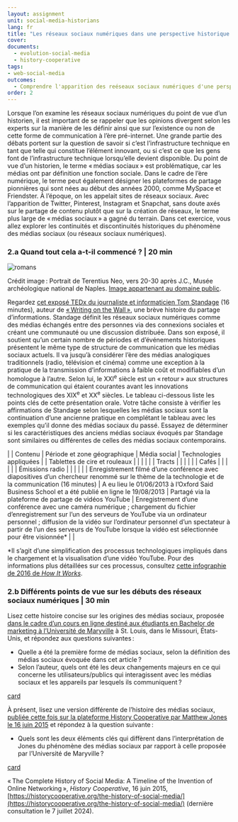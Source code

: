 ```yaml
---
layout: assignment
unit: social-media-historians
lang: fr
title: "Les réseaux sociaux numériques dans une perspective historique "
cover:
documents:
  - evolution-social-media
  - history-cooperative
tags:
- web-social-media
outcomes:
  - Comprendre l'apparition des reéseaux sociaux numériques d'une perspective historique
order: 2
---
```

Lorsque l’on examine les réseaux sociaux numériques du point de vue d’un historien, il est important de se rappeler que les opinions divergent selon les experts sur la manière de les définir ainsi que sur l’existence ou non de cette forme de communication à l’ère pré-internet. Une grande partie des débats portent sur la question de savoir si c’est l’infrastructure technique en tant que telle qui constitue l’élément innovant, ou si c’est ce que les gens font de l’infrastructure technique lorsqu’elle devient disponible. Du point de vue d’un historien, le terme «&#x202F;médias sociaux&#x202F;» est problématique, car les médias ont par définition une fonction sociale. Dans le cadre de l’ère numérique, le terme peut également désigner les plateformes de partage pionnières qui sont nées au début des années 2000, comme MySpace et Friendster. À l’époque, on les appelait sites de réseaux sociaux. Avec l’apparition de Twitter, Pinterest, Instagram et Snapchat, sans doute axés sur le partage de contenu plutôt que sur la création de réseaux, le terme plus large de «&#x202F;médias sociaux&#x202F;» a gagné du terrain. Dans cet exercice, vous allez explorer les continuités et discontinuités historiques du phénomène des médias sociaux (ou réseaux sociaux numériques).

<!-- more -->
<!-- briefing-student -->

### 2.a Quand tout cela a-t-il commencé ? | 20 min
<!-- section-contents -->
![romans](../../../assets/images/social-media/romans.png)


Crédit image&#x202F;: Portrait de Terentius Neo, vers 20-30 après J.C., Musée archéologique national de Naples. [Image appartenant au domaine public](https://www.museoarcheologiconapoli.it/en/room-and-sections-of-the-exhibition/frescoes/).

Regardez [cet exposé TEDx du journaliste et informaticien Tom Standage](https://youtu.be/ixsridS3qVs) (16 minutes), auteur de [«&#x202F;Writing on the Wall&#x202F;»](https://worldcat.org/fr/title/827256877), une brève histoire du partage d’informations. Standage définit les réseaux sociaux numériques comme des médias échangés entre des personnes via des connexions sociales et créant une communauté ou une discussion distribuée. Dans son exposé, il soutient qu’un certain nombre de périodes et d’événements historiques présentent le même type de structure de communication que les médias sociaux actuels. Il va jusqu’à considérer l’ère des médias analogiques traditionnels (radio, télévision et cinéma) comme une exception à la pratique de la transmission d’informations à faible coût et modifiables d’un homologue à l’autre. Selon lui, le XXI<sup>e</sup> siècle est un «&#x202F;retour&#x202F;» aux structures de communication qui étaient courantes avant les innovations technologiques des XIX<sup>e</sup> et XX<sup>e</sup> siècles.
Le tableau ci-dessous liste les points clés de cette présentation orale. Votre tâche consiste à vérifier les affirmations de Standage selon lesquelles les médias sociaux sont la continuation d’une ancienne pratique en complétant le tableau avec les exemples qu’il donne des médias sociaux du passé. Essayez de déterminer si les caractéristiques des anciens médias sociaux évoqués par Standage sont similaires ou différentes de celles des médias sociaux contemporains.


| | Contenu | Période et zone géographique | Média social | Technologies appliquées |
| Tablettes de cire et rouleaux	|  |  |  |  |
| Tracts |  |  |  |  |
| Cafés |  |  |  |  |
| Émissions radio |  |  |  |  |
| Enregistrement filmé d’une conférence avec diapositives d’un chercheur renommé sur le thème de la technologie et de la communication (16 minutes)  | A eu lieu le 01/06/2013 à l’Oxford Said Business School et a été publié en ligne le 19/08/2013 | Partagé via la plateforme de partage de vidéos YouTube | Enregistrement d’une conférence avec une caméra numérique ; chargement du fichier d’enregistrement sur l’un des serveurs de YouTube via un ordinateur personnel ; diffusion de la vidéo sur l’ordinateur personnel d’un spectateur à partir de l’un des serveurs de YouTube lorsque la vidéo est sélectionnée pour être visionnée* |  |

*Il s’agit d’une simplification des processus technologiques impliqués dans le chargement et la visualisation d’une vidéo YouTube. Pour des informations plus détaillées sur ces processus, consultez [cette infographie de 2016 de *How It Works*](https://www.howitworksdaily.com/wp-content/uploads/2016/04/How-YouTube-works-1024x891.jpg).

<!-- section -->

### 2.b Différents points de vue sur les débuts des réseaux sociaux numériques | 30 min
<!-- section-contents -->

Lisez cette histoire concise sur les origines des médias sociaux, proposée [dans le cadre d’un cours en ligne destiné aux étudiants en Bachelor de marketing à l’Université de Maryville](https://online.maryville.edu/blog/evolution-social-media/) à St. Louis, dans le Missouri, États-Unis, et répondez aux questions suivantes&#x202F;: 

- Quelle a été la première forme de médias sociaux, selon la définition des médias sociaux évoquée dans cet article&#x202F;?
- Selon l’auteur, quels ont été les deux changements majeurs en ce qui concerne les utilisateurs/publics qui interagissent avec les médias sociaux et les appareils par lesquels ils communiquent&#x202F;?

[card](evolution-social-media)


À présent, lisez une version différente de l’histoire des médias sociaux, [publiée cette fois sur la plateforme History Cooperative par Matthew Jones le 16 juin 2015](https://historycooperative.org/the-history-of-social-media/) et répondez à la question suivante&#x202F;:

- Quels sont les deux éléments clés qui diffèrent dans l’interprétation de Jones du phénomène des médias sociaux par rapport à celle proposée par l’Université de Maryville&#x202F;?

[card](history-cooperative)

«&#x202F;The Complete History of Social Media: A Timeline of the Invention of Online Networking&#x202F;», *History Cooperative*, 16 juin 2015, [https://historycooperative.org/the-history-of-social-media/](https://historycooperative.org/the-history-of-social-media/) (dernière consultation le 7 juillet 2024). 

<!-- inactif car titre ajouté mais pas disponible en open access
### Suggestions de lectures/vidéos

Bourdon, Jérôme. «&#x202F;Désincarnation, délai, dissémination&#x202F;: la télé-présence dans l’histoire, de la correspondance aux réseaux sociaux&#x202F;». *Le Temps des médias* 31 (2), 2018&#x202F;: 76-89. DOI: [https://doi.org/10.3917/tdm.031.0076](https://doi.org/10.3917/tdm.031.0076)
--> 
<!-- section -->

<!-- briefing-teacher -->
